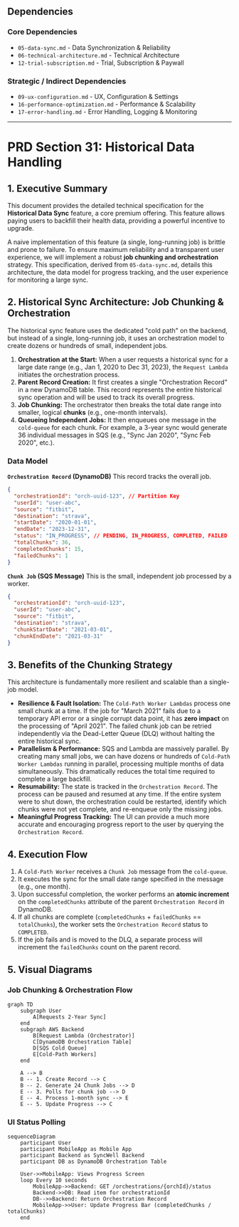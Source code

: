 ## Dependencies

### Core Dependencies
- `05-data-sync.md` - Data Synchronization & Reliability
- `06-technical-architecture.md` - Technical Architecture
- `12-trial-subscription.md` - Trial, Subscription & Paywall

### Strategic / Indirect Dependencies
- `09-ux-configuration.md` - UX, Configuration & Settings
- `16-performance-optimization.md` - Performance & Scalability
- `17-error-handling.md` - Error Handling, Logging & Monitoring

---

# PRD Section 31: Historical Data Handling

## 1. Executive Summary

This document provides the detailed technical specification for the **Historical Data Sync** feature, a core premium offering. This feature allows paying users to backfill their health data, providing a powerful incentive to upgrade.

A naive implementation of this feature (a single, long-running job) is brittle and prone to failure. To ensure maximum reliability and a transparent user experience, we will implement a robust **job chunking and orchestration** strategy. This specification, derived from `05-data-sync.md`, details this architecture, the data model for progress tracking, and the user experience for monitoring a large sync.

## 2. Historical Sync Architecture: Job Chunking & Orchestration

The historical sync feature uses the dedicated "cold path" on the backend, but instead of a single, long-running job, it uses an orchestration model to create dozens or hundreds of small, independent jobs.

1.  **Orchestration at the Start:** When a user requests a historical sync for a large date range (e.g., Jan 1, 2020 to Dec 31, 2023), the `Request Lambda` initiates the orchestration process.
2.  **Parent Record Creation:** It first creates a single "Orchestration Record" in a new DynamoDB table. This record represents the entire historical sync operation and will be used to track its overall progress.
3.  **Job Chunking:** The orchestrator then breaks the total date range into smaller, logical **chunks** (e.g., one-month intervals).
4.  **Queueing Independent Jobs:** It then enqueues one message in the `cold-queue` for each chunk. For example, a 3-year sync would generate 36 individual messages in SQS (e.g., "Sync Jan 2020", "Sync Feb 2020", etc.).

### Data Model

**`Orchestration Record` (DynamoDB)**
This record tracks the overall job.

```json
{
  "orchestrationId": "orch-uuid-123", // Partition Key
  "userId": "user-abc",
  "source": "fitbit",
  "destination": "strava",
  "startDate": "2020-01-01",
  "endDate": "2023-12-31",
  "status": "IN_PROGRESS", // PENDING, IN_PROGRESS, COMPLETED, FAILED
  "totalChunks": 36,
  "completedChunks": 15,
  "failedChunks": 1
}
```

**`Chunk Job` (SQS Message)**
This is the small, independent job processed by a worker.

```json
{
  "orchestrationId": "orch-uuid-123",
  "userId": "user-abc",
  "source": "fitbit",
  "destination": "strava",
  "chunkStartDate": "2021-03-01",
  "chunkEndDate": "2021-03-31"
}
```

## 3. Benefits of the Chunking Strategy

This architecture is fundamentally more resilient and scalable than a single-job model.

*   **Resilience & Fault Isolation:** The `Cold-Path Worker Lambdas` process one small chunk at a time. If the job for "March 2021" fails due to a temporary API error or a single corrupt data point, it has **zero impact** on the processing of "April 2021". The failed chunk job can be retried independently via the Dead-Letter Queue (DLQ) without halting the entire historical sync.
*   **Parallelism & Performance:** SQS and Lambda are massively parallel. By creating many small jobs, we can have dozens or hundreds of `Cold-Path Worker Lambdas` running in parallel, processing multiple months of data simultaneously. This dramatically reduces the total time required to complete a large backfill.
*   **Resumability:** The state is tracked in the `Orchestration Record`. The process can be paused and resumed at any time. If the entire system were to shut down, the orchestration could be restarted, identify which chunks were not yet complete, and re-enqueue only the missing jobs.
*   **Meaningful Progress Tracking:** The UI can provide a much more accurate and encouraging progress report to the user by querying the `Orchestration Record`.

## 4. Execution Flow

1.  A `Cold-Path Worker` receives a `Chunk Job` message from the `cold-queue`.
2.  It executes the sync for the small date range specified in the message (e.g., one month).
3.  Upon successful completion, the worker performs an **atomic increment** on the `completedChunks` attribute of the parent `Orchestration Record` in DynamoDB.
4.  If all chunks are complete (`completedChunks` + `failedChunks` == `totalChunks`), the worker sets the `Orchestration Record` status to `COMPLETED`.
5.  If the job fails and is moved to the DLQ, a separate process will increment the `failedChunks` count on the parent record.

## 5. Visual Diagrams

### Job Chunking & Orchestration Flow
```mermaid
graph TD
    subgraph User
        A[Requests 2-Year Sync]
    end
    subgraph AWS Backend
        B[Request Lambda (Orchestrator)]
        C[DynamoDB Orchestration Table]
        D[SQS Cold Queue]
        E[Cold-Path Workers]
    end

    A --> B
    B -- 1. Create Record --> C
    B -- 2. Generate 24 Chunk Jobs --> D
    E -- 3. Polls for chunk job --> D
    E -- 4. Process 1-month sync --> E
    E -- 5. Update Progress --> C
```

### UI Status Polling
```mermaid
sequenceDiagram
    participant User
    participant MobileApp as Mobile App
    participant Backend as SyncWell Backend
    participant DB as DynamoDB Orchestration Table

    User->>MobileApp: Views Progress Screen
    loop Every 10 seconds
        MobileApp->>Backend: GET /orchestrations/{orchId}/status
        Backend->>DB: Read item for orchestrationId
        DB-->>Backend: Return Orchestration Record
        MobileApp->>User: Update Progress Bar (completedChunks / totalChunks)
    end
```
